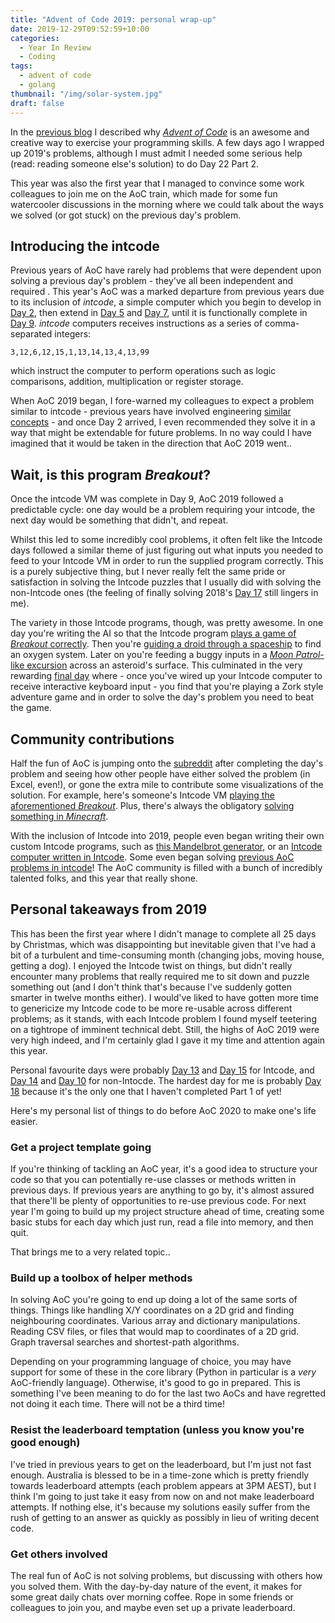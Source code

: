 ```yaml
---
title: "Advent of Code 2019: personal wrap-up"
date: 2019-12-29T09:52:59+10:00
categories:
  - Year In Review
  - Coding
tags:
  - advent of code
  - golang
thumbnail: "/img/solar-system.jpg"
draft: false
---
```

In the [previous blog](https://bargenqua.st/posts/aoc-2019/) I described why [*Advent of Code*](https://adventofcode.com) is an awesome and creative way to exercise your programming skills. A few days ago I wrapped up 2019's problems, although I must admit I needed some serious help (read: reading someone else's solution) to do Day 22 Part 2.

This year was also the first year that I managed to convince some work colleagues to join me on the AoC train, which made for some fun watercooler discussions in the morning where we could talk about the ways we solved (or got stuck) on the previous day's problem.

## Introducing the intcode

Previous years of AoC have rarely had problems that were dependent upon solving a previous day's problem - they've all been independent and required . This year's AoC was a marked departure from previous years due to its inclusion of *intcode*, a simple computer which you begin to develop in [Day 2](https://adventofcode.com/2019/day/2), then extend in [Day 5](https://adventofcode.com/2019/day/5) and [Day 7](https://adventofcode.com/2019/day/7), until it is functionally complete in [Day 9](https://adventofcode.com/2019/day/9). *intcode* computers receives instructions as a series of comma-separated integers:

```
3,12,6,12,15,1,13,14,13,4,13,99
```

which instruct the computer to perform operations such as logic comparisons, addition, multiplication or register storage. 

When AoC 2019 began, I fore-warned my colleagues to expect a problem similar to intcode - previous years have involved engineering [similar](https://adventofcode.com/2017/day/18) [concepts](https://adventofcode.com/2018/day/16) - and once Day 2 arrived, I even recommended they solve it in a way that might be extendable for future problems. In no way could I have imagined that it would be taken in the direction that AoC 2019 went..

## Wait, is this program *Breakout*?

Once the intcode VM was complete in Day 9, AoC 2019 followed a predictable cycle: one day would be a problem requiring your intcode, the next day would be something that didn't, and repeat. 

Whilst this led to some incredibly cool problems, it often felt like the Intcode days followed a similar theme of just figuring out what inputs you needed to feed to your Intcode VM in order to run the supplied program correctly. This is a purely subjective thing, but I never really felt the same pride or satisfaction in solving the Intcode puzzles that I usually did with solving the non-Intcode ones (the feeling of finally solving 2018's [Day 17](https://adventofcode.com/2018/day/17) still lingers in me).

The variety in those Intcode programs, though, was pretty awesome. In one day you're writing the AI so that the Intcode program [plays a game of *Breakout* correctly](https://adventofcode.com/2019/day/13). Then you're [guiding a droid through a spaceship](https://adventofcode.com/2019/day/15) to find an oxygen system. Later on you're feeding a buggy inputs in a [*Moon Patrol*-like excursion](https://adventofcode.com/2019/day/21) across an asteroid's surface. This culminated in the very rewarding [final day](https://adventofcode.com/2019/day/25) where - once you've wired up your Intcode computer to receive interactive keyboard input - you find that you're playing a Zork style adventure game and in order to solve the day's problem you need to beat the game. 

## Community contributions

Half the fun of AoC is jumping onto the [subreddit](https://www.reddit.com/r/adventofcode/) after completing the day's problem and seeing how other people have either solved the problem (in Excel, even!), or gone the extra mile to contribute some visualizations of the solution. For example, here's someone's Intcode VM [playing the aforementioned *Breakout*](https://www.reddit.com/r/adventofcode/comments/ea01zn/2019_day_13_beating_intcode_breakout/). Plus, there's always the obligatory [solving something in *Minecraft*](https://www.reddit.com/r/adventofcode/comments/e7ylwd/i_solved_day_8_entirely_in_minecraft/).

With the inclusion of Intcode into 2019, people even began writing their own custom Intcode programs, such as [this Mandelbrot generator](https://www.reddit.com/r/adventofcode/comments/eeqb2g/mandelbrot_generator_written_in_intcode/), or an [Intcode computer written in Intcode](https://www.reddit.com/r/adventofcode/comments/e7wml1/2019_intcode_computer_in_intcode/). Some even began solving [previous AoC problems in intcode](https://www.reddit.com/r/adventofcode/comments/e6f5sk/2019_day1_implementation_using_intcode/)! The AoC community is filled with a bunch of incredibly talented folks, and this year that really shone.

## Personal takeaways from 2019

This has been the first year where I didn't manage to complete all 25 days by Christmas, which was disappointing but inevitable given that I've had a bit of a turbulent and time-consuming month (changing jobs, moving house, getting a dog). I enjoyed the Intcode twist on things, but didn't really encounter many problems that really required me to sit down and puzzle something out (and I don't think that's because I've suddenly gotten smarter in twelve months either). I would've liked to have gotten more time to genericize my Intcode code to be more re-usable across different problems; as it stands, with each Intcode problem I found myself teetering on a tightrope of imminent technical debt. Still, the highs of AoC 2019 were very high indeed, and I'm certainly glad I gave it my time and attention again this year.

Personal favourite days were probably [Day 13](https://adventofcode.com/2019/day/13) and [Day 15](https://adventofcode.com/2019/day/15) for Intcode, and [Day 14](https://adventofcode.com/2019/day/14) and [Day 10](https://adventofcode.com/2019/day/10) for non-Intocde. The hardest day for me is probably [Day 18](https://adventofcode.com/2019/day/18) because it's the only one that I haven't completed Part 1 of yet!

Here's my personal list of things to do before AoC 2020 to make one's life easier.

### Get a project template going

If you're thinking of tackling an AoC year, it's a good idea to structure your code so that you can potentially re-use classes or methods written in previous days. If previous years are anything to go by, it's almost assured that there'll be plenty of opportunities to re-use previous code. For next year I'm going to build up my project structure ahead of time, creating some basic stubs for each day which just run, read a file into memory, and then quit. 

That brings me to a very related topic..

### Build up a toolbox of helper methods

In solving AoC you're going to end up doing a lot of the same sorts of things. Things like handling X/Y coordinates on a 2D grid and finding neighbouring coordinates. Various array and dictionary manipulations. Reading CSV files, or files that would map to coordinates of a 2D grid. Graph traversal searches and shortest-path algorithms.

Depending on your programming language of choice, you may have support for some of these in the core library (Python in particular is a *very* AoC-friendly language). Otherwise, it's good to go in prepared. This is something I've been meaning to do for the last two AoCs and have regretted not doing it each time. There will not be a third time!

### Resist the leaderboard temptation (unless you know you're good enough)

I've tried in previous years to get on the leaderboard, but I'm just not fast enough. Australia is blessed to be in a time-zone which is pretty friendly towards leaderboard attempts (each problem appears at 3PM AEST), but I think I'm going to just take it easy from now on and not make leaderboard attempts. If nothing else, it's because my solutions easily suffer from the rush of getting to an answer as quickly as possibly in lieu of writing decent code.

### Get others involved

The real fun of AoC is not solving problems, but discussing with others how you solved them. With the day-by-day nature of the event, it makes for some great daily chats over morning coffee. Rope in some friends or colleagues to join you, and maybe even set up a private leaderboard.
